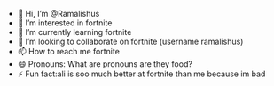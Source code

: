 - 👋 Hi, I’m @Ramalishus
- 👀 I’m interested in fortnite
- 🌱 I’m currently learning fortnite
- 💞️ I’m looking to collaborate on fortnite (username ramalishus)
- 📫 How to reach me fortnite
- 😄 Pronouns: What are pronouns are they food?
- ⚡ Fun fact:ali is soo much better at fortnite than me because im bad

<!---
Ramalishus/Ramalishus is a ✨ special ✨ repository because its `README.md` (this file) appears on your GitHub profile.
You can click the Preview link to take a look at your changes.
--->
